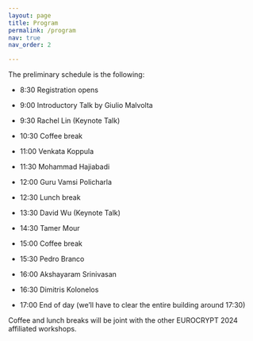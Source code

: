 ```yaml
---
layout: page
title: Program
permalink: /program
nav: true
nav_order: 2

---
```


The preliminary schedule is the following:

- 8:30	Registration opens

- 9:00	Introductory Talk by Giulio Malvolta
- 9:30	Rachel Lin (Keynote Talk)

- 10:30 Coffee break

- 11:00	Venkata Koppula
- 11:30	Mohammad Hajiabadi
- 12:00	Guru Vamsi Policharla

- 12:30 Lunch break

- 13:30 David Wu (Keynote Talk)
- 14:30 Tamer Mour

- 15:00 Coffee break

- 15:30 Pedro Branco
- 16:00 Akshayaram Srinivasan
- 16:30 Dimitris Kolonelos

- 17:00 End of day  (we’ll have to clear the entire building around 17:30)

Coffee and lunch breaks will be joint with the other EUROCRYPT 2024 affiliated workshops.

